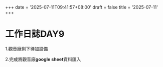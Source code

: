 +++
date = '2025-07-11T09:41:57+08:00'
draft = false
title = '2025-07-11'
+++
# 工作日誌DAY9

<!--more-->

1.觀音廠剩下待加設備

2.完成將觀音廠**google sheet**資料匯入